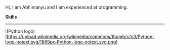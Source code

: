 Hi, I am Abhimanyu and I am experienced at programming.

**Skills**
__________________________________________________________________________
!(Python logo)[https://upload.wikimedia.org/wikipedia/commons/thumb/c/c3/Python-logo-notext.svg/1869px-Python-logo-notext.svg.png]
